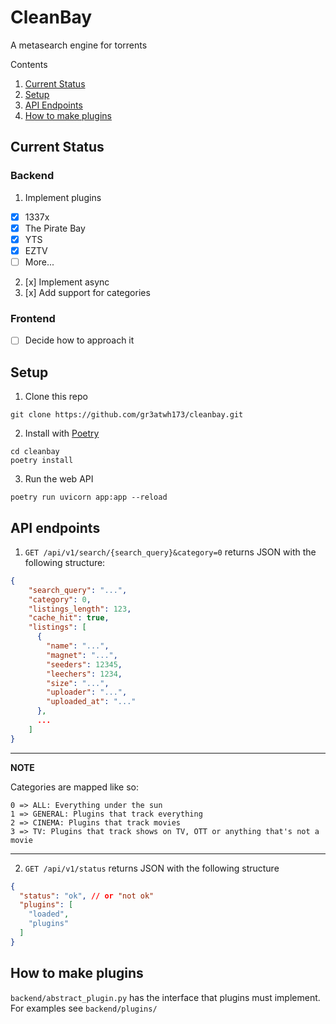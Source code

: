 # CleanBay
A metasearch engine for torrents

Contents
1. [Current Status](#current-status)
2. [Setup](#setup)
3. [API Endpoints](#api-endpoints)
4. [How to make plugins](#how-to-make-plugins)

## Current Status

### Backend
1. Implement plugins
  - [x] 1337x 
  - [x] The Pirate Bay 
  - [x] YTS 
  - [x] EZTV 
  - [ ] More...
2. [x] Implement async 
3. [x] Add support for categories

### Frontend
- [ ] Decide how to approach it

## Setup
1. Clone this repo
```
git clone https://github.com/gr3atwh173/cleanbay.git
```

2. Install with [Poetry](https://pypi.org/project/poetry/)
```
cd cleanbay
poetry install
```

3. Run the web API
```
poetry run uvicorn app:app --reload
```

## API endpoints
1. `GET /api/v1/search/{search_query}&category=0` returns JSON with the following structure:
  ```json
  {
      "search_query": "...",
      "category": 0,
      "listings_length": 123,
      "cache_hit": true,
      "listings": [
        {
          "name": "...",
          "magnet": "...",
          "seeders": 12345,
          "leechers": 1234,
          "size": "...", 
          "uploader": "...",
          "uploaded_at": "..."
        },
        ...
      ]
  }
  ```
---
**NOTE**

Categories are mapped like so:
```
0 => ALL: Everything under the sun
1 => GENERAL: Plugins that track everything
2 => CINEMA: Plugins that track movies
3 => TV: Plugins that track shows on TV, OTT or anything that's not a movie
```
---

2. `GET /api/v1/status` returns JSON with the following structure
  ```json
  {
    "status": "ok", // or "not ok"
    "plugins": [
      "loaded",
      "plugins"
    ]
  }
  ```

## How to make plugins

`backend/abstract_plugin.py` has the interface that plugins must implement. For examples see `backend/plugins/` 
